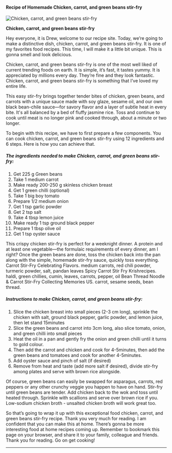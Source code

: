             

#### Recipe of Homemade Chicken, carrot, and green beans stir-fry

![Chicken, carrot, and green beans stir-fry](https://img-global.cpcdn.com/recipes/1ced4271f1b32fe7/751x532cq70/chicken-carrot-and-green-beans-stir-fry-recipe-main-photo.jpg)

**Chicken, carrot, and green beans stir-fry**

Hey everyone, it is Drew, welcome to our recipe site. Today, we’re going to make a distinctive dish, chicken, carrot, and green beans stir-fry. It is one of my favorites food recipes. This time, I will make it a little bit unique. This is gonna smell and look delicious.

Chicken, carrot, and green beans stir-fry is one of the most well liked of current trending foods on earth. It is simple, it’s fast, it tastes yummy. It is appreciated by millions every day. They’re fine and they look fantastic. Chicken, carrot, and green beans stir-fry is something that I’ve loved my entire life.

This easy stir-fry brings together tender bites of chicken, green beans, and carrots with a unique sauce made with soy glaze, sesame oil, and our own black bean-chile sauce—for savory flavor and a layer of subtle heat in every bite. It's all balanced by a bed of fluffy jasmine rice. Toss and continue to cook until meat is no longer pink and cooked through, about a minute or two longer.

To begin with this recipe, we have to first prepare a few components. You can cook chicken, carrot, and green beans stir-fry using 12 ingredients and 6 steps. Here is how you can achieve that.

##### The ingredients needed to make Chicken, carrot, and green beans stir-fry:

1.  Get 225 g Green beans
2.  Take 1 medium carrot
3.  Make ready 200-250 g skinless chicken breast
4.  Get 1 green chilli (optional)
5.  Take 1 big boy tomato
6.  Prepare 1/2 medium onion
7.  Get 1 tsp garlic powder
8.  Get 2 tsp salt
9.  Take 4 tbsp lemon juice
10.  Make ready 1 tsp ground black pepper
11.  Prepare 1 tbsp olive oil
12.  Get 1 tsp oyster sauce

This crispy chicken stir-fry is perfect for a weeknight dinner. A protein and at least one vegetable—the formulaic requirements of every dinner, am I right? Once the green beans are done, toss the chicken back into the pan along with the simple, homemade stir-fry sauce, quickly toss everything. Carrot Stir-Fry Celebrating Flavors. medium carrots, red chili powder, turmeric powder, salt, pandan leaves Spicy Carrot Stir Fry Krishrecipes. haldi, green chillies, cumin, leaves, carrots, pepper, oil Bean Thread Noodle & Carrot Stir-Fry Collecting Memories US. carrot, sesame seeds, bean thread.

##### Instructions to make Chicken, carrot, and green beans stir-fry:

1.  Slice the chicken breast into small pieces (2-3 cm long), sprinkle the chicken with salt, ground black pepper, garlic powder, and lemon juice, then let stand 15minutes
2.  Slice the green beans and carrot into 3cm long, also slice tomato, onion, and green chilli into small pieces
3.  Heat the oil in a pan and gently fry the onion and green chilli until it turns to gold colour.
4.  Then add the carrot and chicken and cook for 4-5minutes, then add the green beans and tomatoes and cook for another 4-5minutes.
5.  Add oyster sauce and pinch of salt (if desired)
6.  Remove from heat and taste (add more salt if desired), divide stir-fry among plates and serve with brown rice alongside.

Of course, green beans can easily be swapped for asparagus, carrots, red peppers or any other crunchy veggie you happen to have on hand. Stir-fry until green beans are tender. Add chicken back to the wok and toss until heated through. Sprinkle with scallions and serve over brown rice if you. Low-sodium chicken broth - unsalted chicken broth will work great too.

So that’s going to wrap it up with this exceptional food chicken, carrot, and green beans stir-fry recipe. Thank you very much for reading. I am confident that you can make this at home. There’s gonna be more interesting food at home recipes coming up. Remember to bookmark this page on your browser, and share it to your family, colleague and friends. Thank you for reading. Go on get cooking!

* * *